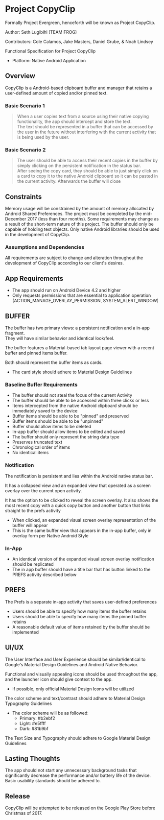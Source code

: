 # Project CopyClip

Formally Project Evergreen, henceforth will be known as Project CopyClip.

Author: Seth Lugibihl (TEAM FROG)

Contributors: Cole Calamos, Jake Masters, Daniel Grube, & Noah Lindsey

Functional Specification for Project CopyClip

- Platform: Native Android Application


## Overview

CopyClip is a Android-based clipboard buffer and manager that retains a user-defined amount of copied and/or pinned text.

### Basic Scenario 1

> When a user copies text from a source using their native copying
> functionality, the app should intercept and store the text.    
> The text should be represented in a buffer that can be accessed by the user in the future without
> interfering with the current activity that is being used by the user.

### Basic Scenario 2

> The user should be able to access their recent copies in the buffer
> by simply clicking on the persistent notification
> in the status bar.  
After seeing the copy card, they should be able to
> just simply click on a card to copy it to the native Android clipboard
> so it can be pasted in the current activity.
> Afterwards the buffer will close

## Constraints

Memory usage will be constrained by the amount of memory allocated by Android Shared Preferences.
The project must be completed by the mid-December 2017 (less than four months).
Some requirements may change as a result of the short-term nature of this project.
The buffer should only be capable of holding text objects.
Only native Android libraries should be used in the development of CopyClip.

### Assumptions and Dependencies

All requirements are subject to change and alteration throughout the development of CopyClip according to our client's desires.

## App Requirements

- The app should run on Android Device 4.2 and higher
- Only requests permissions that are essential to application operation (ACTION_MANAGE_OVERLAY_PERMISSION, SYSTEM_ALERT_WINDOW)

## BUFFER

The buffer has two primary views: a persistent notification and a in-app fragment.  
They will have similar behavior and identical look/feel.

The buffer features a Material-based tab layout page viewer with a recent buffer and pinned items buffer.

Both should represent the buffer items as cards.

- The card style should adhere to Material Design Guidelines

### Baseline Buffer Requirements

- The buffer should not steal the focus of the current Activity
- The buffer should be able to be accessed within three clicks or less
- Items intercepted from the native Android clipboard should be immediately saved to the device
- Buffer items should be able to be "pinned" and preserved
- Buffer items should be able to be "unpinned"
- Buffer should allow items to be deleted
- In-app buffer should allow items to be edited and saved
- The buffer should only represent the string data type
- Preserves truncated text
- Chronological order of items
- No identical items

### Notification

The notification is persistent and lies within the Android native status bar.

It has a collapsed view and an expanded view that operated as a screen overlay over the current open activity.

It has the option to be clicked to reveal the screen overlay. It also shows the most recent copy with a quick copy button and another button that links straight to the prefs activity

- When clicked, an expanded visual screen overlay representation of the buffer will appear
- This is the same buffer view that appears in the in-app buffer, only in overlay form per Native Android Style

### In-App

- An identical version of the expanded visual screen overlay notification should be replicated
- The in app buffer should have a title bar that has button linked to the PREFS activity described below

## PREFS

The Prefs is a separate in-app activity that saves user-defined preferences

- Users should be able to specify how many items the buffer retains
- Users should be able to specify how many items the pinned buffer retains
- A reasonable default value of items retained by the buffer should be implemented

## UI/UX

The User Interface and User Experience should be similar/identical to Google's Material Design Guidelines and Android Native Behavior.

Functional and visually appealing icons should be used throughout the app, and the launcher icon should give context to the app.

- If possible, only official Material Design Icons will be utilized

The color scheme and text/contrast should adhere to Material Design Typography Guidelines

- The color scheme will be as followed:
    - Primary: #b2ebf2 
    - Light: #e5ffff 
    - Dark: #81b9bf

The Text Size and Typography should adhere to Google Material Design Guidelines

## Lasting Thoughts

The app should not start any unnecessary background tasks that significantly decrease the performance and/or battery life of the device.  
Basic usability standards should be adhered to.

## Release
CopyClip will be attempted to be released on the Google Play Store before Christmas of 2017.
